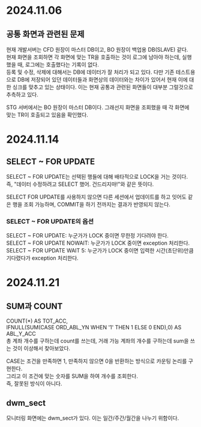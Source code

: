 # 2024.11.06

## 공통 화면과 관련된 문제

현재 개발서버는 CFD 원장이 마스터 DB이고, BO 원장이 백업용 DB(SLAVE) 같다. </br>
현재 화면을 조회하면 각 화면에 맞는 TR을 호출하는 것이 로그에 남아야 하는데, 실행했을 때, 로그에는 호출했다는 기록이 없다. </br>
등록 및 수정, 삭제에 대해서는 DB에 데이터가 잘 처리가 되고 있다. 다만 기존 테스트용으로 DB에 저장되어 있던 데이터들과 화면상의 데이터와는 차이가 있어서 현재 이에 대한 싱크를 맞추고 있는 상태이다.
이는 현재 공통과 관련된 화면들이 대부분 그럴것으로 추측하고 있다.

STG 서버에서는 BO 원장이 마스터 DB이다. 그래선지 화면을 조회했을 때 각 화면에 맞는 TR이 호출되고 있음을 확인했다.

# 2024.11.14 

## SELECT ~ FOR UPDATE

SELECT ~ FOR UPDATE는 선택된 행들에 대해 배타적으로 LOCK을 거는 것이다. 즉, "데이터 수정하려고 SELECT 했어. 건드리지마!"와 같은 뜻이다.

SELECT FOR UPDATE를 사용하지 않으면 다른 세션에서 업데이트를 하고 잇어도 같은 행을 조회 가능하며, COMMIT을 하기 전까지는 결과가 반영되지 않는다.

### SELECT ~ FOR UPDATE의 옵션 </br>
SELECT ~ FOR UPDATE: 누군가가 LOCK 중이면 무한정 기다려야 한다. </br>
SELECT ~ FOR UPDATE NOWAIT: 누군가가 LOCK 중이면 exception 처리한다. </br>
SELECT ~ FOR UPDATE WAIT 5: 누군가가 LOCK 중이면 입력한 시간(초단위)만큼 기다렸다가 exception 처리한다.

# 2024.11.21

## SUM과 COUNT
COUNT(*) AS TOT_ACC, </br>
IFNULL(SUM(CASE ORD_ABL_YN WHEN '1' THEN 1 ELSE 0 END),0) AS ABL_Y_ACC </br>
총 계좌 개수를 구하는데 count를 쓰는데, 거래 가능 계좌의 개수를 구하는데 sum을 쓰는 것이 이상해서 찾아보았다.

CASE는 조건을 만족하면 1, 만족하지 않으면 0을 반환하는 방식으로 카운팅 논리를 구현한다. </br>
그리고 이 조건에 맞는 숫자를 SUM을 하여 개수를 조회한다. </br>
즉, 잘못된 방식이 아니다.

## dwm_sect
모니터링 화면에는 dwm_sect가 있다. 이는 일간/주간/월간을 나누기 위함이다.
